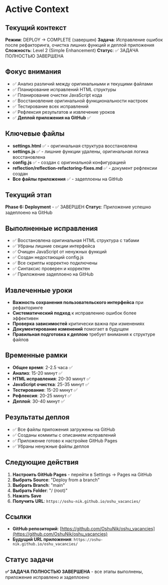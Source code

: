 # Active Context

## Текущий контекст
**Режим**: DEPLOY → COMPLETE (завершен)
**Задача**: Исправление ошибок после рефакторинга, очистка лишних функций и деплой приложения
**Сложность**: Level 2 (Simple Enhancement)
**Статус**: ✅ ЗАДАЧА ПОЛНОСТЬЮ ЗАВЕРШЕНА

## Фокус внимания
- ✅ Анализ различий между оригинальными и текущими файлами
- ✅ Планирование исправлений HTML структуры
- ✅ Планирование очистки JavaScript кода
- ✅ Восстановление оригинальной функциональности настроек
- ✅ Тестирование всех исправлений
- ✅ Рефлексия результатов и извлечение уроков
- ✅ **Деплой приложения на GitHub** ✅

## Ключевые файлы
- **settings.html** ✅ - оригинальная структура восстановлена
- **settings.js** ✅ - лишние функции удалены, оригинальная логика восстановлена
- **config.js** ✅ - создан с оригинальной конфигурацией
- **reflection/reflection-refactoring-fixes.md** ✅ - документ рефлексии создан
- **Все файлы приложения** ✅ - задеплоены на GitHub

## Текущий этап
**Phase 6: Deployment** - ✅ ЗАВЕРШЕН
**Статус**: Приложение успешно задеплоено на GitHub

## Выполненные исправления
- ✅ Восстановлена оригинальная HTML структура с табами
- ✅ Убраны лишние секции интерфейса
- ✅ Очищен JavaScript от ненужных функций
- ✅ Создан недостающий config.js
- ✅ Все скрипты корректно подключены
- ✅ Синтаксис проверен и корректен
- ✅ Приложение задеплоено на GitHub

## Извлеченные уроки
- **Важность сохранения пользовательского интерфейса** при рефакторинге
- **Систематический подход** к исправлению ошибок более эффективен
- **Проверка зависимостей** критически важна при изменениях
- **Документирование изменений** помогает в будущем
- **Правильная подготовка к деплою** требует внимания к структуре файлов

## Временные рамки
- **Общее время**: 2-2.5 часа ✅
- **Анализ**: 15-20 минут ✅
- **HTML исправления**: 20-30 минут ✅
- **JavaScript очистка**: 25-35 минут ✅
- **Тестирование**: 15-20 минут ✅
- **Рефлексия**: 20-25 минут ✅
- **Деплой**: 30-40 минут ✅

## Результаты деплоя
- ✅ Все файлы приложения загружены на GitHub
- ✅ Созданы коммиты с описанием исправлений
- ✅ Приложение готово к настройке GitHub Pages
- ✅ Убраны ненужные файлы деплоя

## Следующие действия
1. **Настроить GitHub Pages** - перейти в Settings → Pages на GitHub
2. **Выбрать Source**: "Deploy from a branch"
3. **Выбрать Branch**: "main"
4. **Выбрать Folder**: "/ (root)"
5. **Нажать Save**
6. **Получить URL**: `https://oshu-nik.github.io/oshu_vacancies/`

## Ссылки
- **GitHub репозиторий**: [https://github.com/OshuNik/oshu_vacancies](https://github.com/OshuNik/oshu_vacancies)
- **Будущий URL приложения**: `https://oshu-nik.github.io/oshu_vacancies/`

## Статус задачи
**✅ ЗАДАЧА ПОЛНОСТЬЮ ЗАВЕРШЕНА** - все этапы выполнены, приложение исправлено и задеплоено
